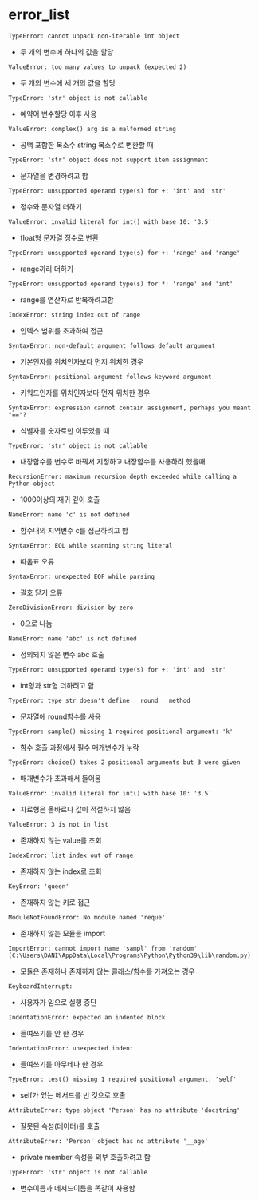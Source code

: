 # error_list

`TypeError: cannot unpack non-iterable int object`

 - 두 개의 변수에 하나의 값을 할당

`ValueError: too many values to unpack (expected 2)`

- 두 개의 변수에 세 개의 값을 할당

`TypeError: 'str' object is not callable`

- 예약어 변수할당 이후 사용

`ValueError: complex() arg is a malformed string`

- 공백 포함한 복소수 string 복소수로 변환할 때

`TypeError: 'str' object does not support item assignment`

- 문자열을 변경하려고 함

`TypeError: unsupported operand type(s) for +: 'int' and 'str'`

- 정수와 문자열 더하기

`ValueError: invalid literal for int() with base 10: '3.5'`

- float형 문자열 정수로 변환

`TypeError: unsupported operand type(s) for +: 'range' and 'range'`

- range끼리 더하기

`TypeError: unsupported operand type(s) for *: 'range' and 'int'`

- range를 연산자로 반복하려고함

`IndexError: string index out of range`

- 인덱스 범위를 초과하여 접근

`SyntaxError: non-default argument follows default argument`

- 기본인자를 위치인자보다 먼저 위치한 경우

`SyntaxError: positional argument follows keyword argument`

- 키워드인자를 위치인자보다 먼저 위치한 경우

`SyntaxError: expression cannot contain assignment, perhaps you meant "=="?`

- 식별자를 숫자로만 이루었을 때

`TypeError: 'str' object is not callable`

- 내장함수를 변수로 바꿔서 지정하고 내장함수를 사용하려 했을때

`RecursionError: maximum recursion depth exceeded while calling a Python object`

- 1000이상의 재귀 깊이 호출

`NameError: name 'c' is not defined`

- 함수내의 지역변수 c를 접근하려고 함

`SyntaxError: EOL while scanning string literal`

- 따옴표 오류

`SyntaxError: unexpected EOF while parsing`

- 괄호 닫기 오류

`ZeroDivisionError: division by zero`

- 0으로 나눔

`NameError: name 'abc' is not defined`

- 정의되지 않은 변수 abc 호출

`TypeError: unsupported operand type(s) for +: 'int' and 'str'`

- int형과 str형 더하려고 함

`TypeError: type str doesn't define __round__ method`

- 문자열에 round함수를 사용

`TypeError: sample() missing 1 required positional argument: 'k'`

- 함수 호출 과정에서 필수 매개변수가 누락

`TypeError: choice() takes 2 positional arguments but 3 were given`

- 매개변수가 초과해서 들어옴

`ValueError: invalid literal for int() with base 10: '3.5'`

- 자료형은 올바르나 값이 적절하지 않음

`ValueError: 3 is not in list`

- 존재하지 않는 value를 조회

`IndexError: list index out of range`

- 존재하지 않는 index로 조회

`KeyError: 'queen'`

- 존재하지 않는 키로 접근

`ModuleNotFoundError: No module named 'reque'`

- 존재하지 않는 모듈을 import

`ImportError: cannot import name 'sampl' from 'random' (C:\Users\DANI\AppData\Local\Programs\Python\Python39\lib\random.py)`

- 모듈은 존재하나 존재하지 않는 클래스/함수를 가져오는 경우

`KeyboardInterrupt: `

- 사용자가 임으로 실행 중단

`IndentationError: expected an indented block`

- 들여쓰기를 안 한 경우

`IndentationError: unexpected indent`

- 들여쓰기를 아무데나 한 경우

`TypeError: test() missing 1 required positional argument: 'self'`

- self가 있는 메서드를 빈 것으로 호출

`AttributeError: type object 'Person' has no attribute 'docstring'`

- 잘못된 속성(데이터)를 호출

`AttributeError: 'Person' object has no attribute '__age'`

- private member 속성을 외부 호출하려고 함

`TypeError: 'str' object is not callable`

- 변수이름과 메서드이름을 똑같이 사용함
